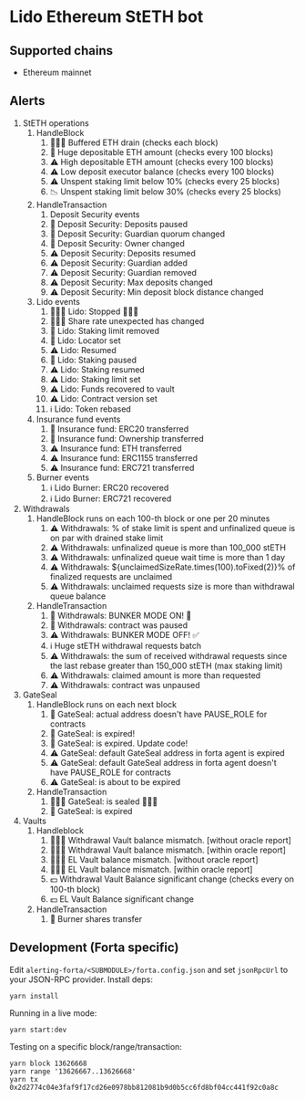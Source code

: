 # Lido Ethereum StETH bot

## Supported chains

- Ethereum mainnet

## Alerts

1. StETH operations
   1. HandleBlock
      1. 🚨🚨🚨 Buffered ETH drain (checks each block)
      2. 🚨 Huge depositable ETH amount (checks every 100 blocks)
      3. ⚠️ High depositable ETH amount (checks every 100 blocks)
      4. ⚠️ Low deposit executor balance (checks every 100 blocks)
      5. ⚠️ Unspent staking limit below 10% (checks every 25 blocks)
      6. 📉 Unspent staking limit below 30% (checks every 25 blocks)
   2. HandleTransaction
      1. Deposit Security events
      2. 🚨 Deposit Security: Deposits paused
      3. 🚨 Deposit Security: Guardian quorum changed
      4. 🚨 Deposit Security: Owner changed
      5. ⚠️ Deposit Security: Deposits resumed
      6. ⚠️ Deposit Security: Guardian added
      7. ⚠️ Deposit Security: Guardian removed
      8. ⚠️ Deposit Security: Max deposits changed
      9. ⚠️ Deposit Security: Min deposit block distance changed
   3. Lido events
      1. 🚨🚨🚨 Lido: Stopped 🚨🚨🚨
      2. 🚨🚨🚨 Share rate unexpected has changed
      3. 🚨 Lido: Staking limit removed
      4. 🚨 Lido: Locator set
      5. ⚠️ Lido: Resumed
      6. 🚨 Lido: Staking paused
      7. ⚠️ Lido: Staking resumed
      8. ⚠️ Lido: Staking limit set
      9. ⚠️ Lido: Funds recovered to vault
      10. ⚠️ Lido: Contract version set
      11. ℹ️ Lido: Token rebased
   4. Insurance fund events
      1. 🚨 Insurance fund: ERC20 transferred
      2. 🚨 Insurance fund: Ownership transferred
      3. ⚠️ Insurance fund: ETH transferred
      4. ⚠️ Insurance fund: ERC1155 transferred
      5. ⚠️ Insurance fund: ERC721 transferred
   5. Burner events
      1. ℹ️ Lido Burner: ERC20 recovered
      2. ℹ️ Lido Burner: ERC721 recovered
2. Withdrawals
   1. HandleBlock runs on each 100-th block or one per 20 minutes
      1. ⚠️ Withdrawals: <limitRate>% of stake limit is spent and unfinalized queue is on par with drained stake
         limit
      2. ⚠️ Withdrawals: unfinalized queue is more than 100_000 stETH
      3. ⚠️ Withdrawals: unfinalized queue wait time is <hours> more than 1 day
      4. ⚠️ Withdrawals: ${unclaimedSizeRate.times(100).toFixed(2)}% of finalized requests are unclaimed
      5. ⚠️ Withdrawals: unclaimed requests size is more than withdrawal queue balance
   2. HandleTransaction
      1. 🚨 Withdrawals: BUNKER MODE ON! 🚨
      2. 🚨 Withdrawals: contract was paused
      3. ⚠️ Withdrawals: BUNKER MODE OFF! ✅
      4. ℹ️ Huge stETH withdrawal requests batch
      5. ⚠️ Withdrawals: the sum of received withdrawal requests since the last rebase greater than 150_000 stETH (max
         staking limit)
      6. ⚠️ Withdrawals: claimed amount is more than requested
      7. ⚠️ Withdrawals: contract was unpaused
3. GateSeal
   1. HandleBlock runs on each next block
      1. 🚨 GateSeal: actual address doesn't have PAUSE_ROLE for contracts
      2. 🚨 GateSeal: is expired!
      3. 🚨️ GateSeal: is expired. Update code!
      4. ⚠️ GateSeal: default GateSeal address in forta agent is expired
      5. ⚠️️ GateSeal: default GateSeal address in forta agent doesn't have PAUSE_ROLE for contracts
      6. ⚠️ GateSeal: is about to be expired
   2. HandleTransaction
      1. 🚨🚨🚨 GateSeal: is sealed 🚨🚨🚨
      2. 🚨 GateSeal: is expired
4. Vaults
   1. Handleblock
      1. 🚨🚨🚨 Withdrawal Vault balance mismatch. [without oracle report]
      2. 🚨🚨🚨 Withdrawal Vault balance mismatch. [within oracle report]
      3. 🚨🚨🚨 EL Vault balance mismatch. [without oracle report]
      4. 🚨🚨🚨 EL Vault balance mismatch. [within oracle report]
      5. 💵 Withdrawal Vault Balance significant change (checks every on 100-th block)
      6. 💵 EL Vault Balance significant change
   2. HandleTransaction
      1. 🚨 Burner shares transfer

## Development (Forta specific)

Edit `alerting-forta/<SUBMODULE>/forta.config.json` and set `jsonRpcUrl` to your JSON-RPC provider. Install deps:

```
yarn install
```

Running in a live mode:

```
yarn start:dev
```

Testing on a specific block/range/transaction:

```
yarn block 13626668
yarn range '13626667..13626668'
yarn tx 0x2d2774c04e3faf9f17cd26e0978bb812081b9d0b5cc6fd8bf04cc441f92c0a8c
```
